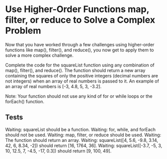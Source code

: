 # Use Higher-Order Functions map, filter, or reduce to Solve a Complex Problem

Now that you have worked through a few challenges using higher-order functions like map(), filter(), and reduce(), you now get to apply them to solve a more complex challenge.

Complete the code for the squareList function using any combination of map(), filter(), and reduce(). The function should return a new array containing the squares of only the positive integers (decimal numbers are not integers) when an array of real numbers is passed to it. An example of an array of real numbers is [-3, 4.8, 5, 3, -3.2].

Note: Your function should not use any kind of for or while loops or the forEach() function.

## Tests

Waiting: squareList should be a function.
Waiting: for, while, and forEach should not be used.
Waiting: map, filter, or reduce should be used.
Waiting: The function should return an array.
Waiting: squareList([4, 5.6, -9.8, 3.14, 42, 6, 8.34, -2]) should return [16, 1764, 36].
Waiting: squareList([-3.7, -5, 3, 10, 12.5, 7, -4.5, -17, 0.3]) should return [9, 100, 49].
